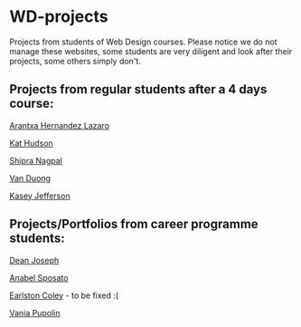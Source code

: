 # WD-projects
Projects from students of Web Design courses.
Please notice we do not manage these websites, some students are very diligent and look after their projects, some others simply don't.


## Projects from regular students after a 4 days course:
[Arantxa Hernandez Lazaro](http://www.arantxadesigns.com)

[Kat Hudson](http://www.kathudsonweb.co.uk)

[Shipra Nagpal](http://www.synergyeikons.com)

[Van Duong](http://www.vardoc.co.uk)

[Kasey Jefferson](http://www.kaseystraining.co.uk)


## Projects/Portfolios from career programme students:
[Dean Joseph](http://www.deanjosephsplanet.co.uk)

[Anabel Sposato](http://www.sposatoanabel.com)

[Earlston Coley](http://www.ejcoley.co.uk) - to be fixed :(

[Vania Pupolin](http://www.vaniawebdesign.co.uk)

[](http://)

[](http://)